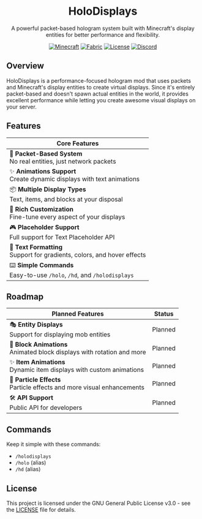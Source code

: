 <div align="center">

# HoloDisplays

A powerful packet-based hologram system built with Minecraft's display entities for better performance and flexibility.

[![Minecraft](https://img.shields.io/badge/Minecraft-1.20--1.21.3-green.svg)](https://minecraft.net)
[![Fabric](https://img.shields.io/badge/Mod%20Loader-Fabric-blue.svg)](https://fabricmc.net)
[![License](https://img.shields.io/badge/License-GPL%203.0-red.svg)](LICENSE)
[![Discord](https://img.shields.io/badge/Discord-Furq's%20Den-7289DA?logo=discord&logoColor=white)](https://discord.gg/XhZzmvzPDV)

</div>

## Overview

HoloDisplays is a performance-focused hologram mod that uses packets and Minecraft's display entities to create virtual displays. Since it's entirely packet-based and doesn't spawn actual entities in the world, it provides excellent performance while letting you create awesome visual displays on your server.

## Features

| Core Features                                                              |
|----------------------------------------------------------------------------|
| 🚀 **Packet-Based System**<br>No real entities, just network packets       |
| ✨ **Animations Support**<br>Create dynamic displays with text animations   |
| 📦 **Multiple Display Types**<br>Text, items, and blocks at your disposal  |
| 🎨 **Rich Customization**<br>Fine-tune every aspect of your displays       |
| 🎮 **Placeholder Support**<br>Full support for Text Placeholder API        |
| 🌈 **Text Formatting**<br>Support for gradients, colors, and hover effects |
| ⌨️ **Simple Commands**<br>Easy-to-use `/holo`, `/hd`, and `/holodisplays`  |

## Roadmap

| Planned Features                                                          | Status  |
|---------------------------------------------------------------------------|---------|
| 🎭 **Entity Displays**<br>Support for displaying mob entities             | Planned |
| 🔄 **Block Animations**<br>Animated block displays with rotation and more | Planned |
| ✨ **Item Animations**<br>Dynamic item displays with custom animations     | Planned |
| 🎨 **Particle Effects**<br>Particle effects and more visual enhancements  | Planned |
| 🛠️ **API Support**<br>Public API for developers                          | Planned |

## Commands

Keep it simple with these commands:
- `/holodisplays`
- `/holo` (alias)
- `/hd` (alias)

## License

This project is licensed under the GNU General Public License v3.0 - see the [LICENSE](LICENSE) file for details.
